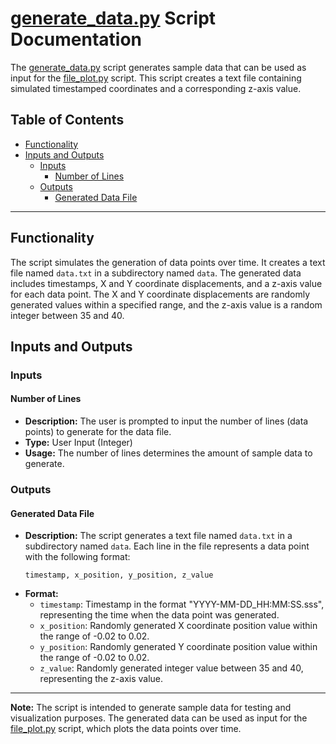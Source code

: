 # [generate_data.py](https://github.com/TotoB12/TRIC/blob/main/v1/generate_data/generate_data.py) Script Documentation

The [generate_data.py](https://github.com/TotoB12/TRIC/blob/main/v1/generate_data/generate_data.py) script generates sample data that can be used as input for the [file_plot.py](https://github.com/TotoB12/TRIC/blob/main/v1/file_plot/file_plot.py) script. This script creates a text file containing simulated timestamped coordinates and a corresponding z-axis value.

## Table of Contents

- [Functionality](#functionality)
- [Inputs and Outputs](#inputs-and-outputs)
  - [Inputs](#inputs)
    - [Number of Lines](#number-of-lines)
  - [Outputs](#outputs)
    - [Generated Data File](#generated-data-file)

---

## Functionality

The script simulates the generation of data points over time. It creates a text file named `data.txt` in a subdirectory named `data`. The generated data includes timestamps, X and Y coordinate displacements, and a z-axis value for each data point. The X and Y coordinate displacements are randomly generated values within a specified range, and the z-axis value is a random integer between 35 and 40.

## Inputs and Outputs

### Inputs

#### Number of Lines

- **Description:** The user is prompted to input the number of lines (data points) to generate for the data file.
- **Type:** User Input (Integer)
- **Usage:** The number of lines determines the amount of sample data to generate.

### Outputs

#### Generated Data File

- **Description:** The script generates a text file named `data.txt` in a subdirectory named `data`. Each line in the file represents a data point with the following format:
  ```
  timestamp, x_position, y_position, z_value
  ```
- **Format:**
  - `timestamp`: Timestamp in the format "YYYY-MM-DD_HH:MM:SS.sss", representing the time when the data point was generated.
  - `x_position`: Randomly generated X coordinate position value within the range of -0.02 to 0.02.
  - `y_position`: Randomly generated Y coordinate position value within the range of -0.02 to 0.02.
  - `z_value`: Randomly generated integer value between 35 and 40, representing the z-axis value.

---

**Note:** The script is intended to generate sample data for testing and visualization purposes. The generated data can be used as input for the [file_plot.py](https://github.com/TotoB12/TRIC/blob/main/file_plot/file_plot.py) script, which plots the data points over time.
